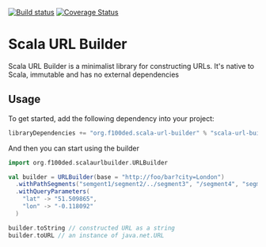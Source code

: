 [![Build status](https://travis-ci.org/f100ded/scala-url-builder.svg?branch=master)](https://travis-ci.org/f100ded/scala-url-builder) [![Coverage Status](https://coveralls.io/repos/f100ded/scala-url-builder/badge.svg?branch=master&service=github)](https://coveralls.io/github/f100ded/scala-url-builder?branch=master)

# Scala URL Builder 

Scala URL Builder is a minimalist library for constructing URLs. It's native to Scala, immutable and has no external dependencies

## Usage

To get started, add the following dependency into your project:
```scala
libraryDependencies += "org.f100ded.scala-url-builder" % "scala-url-builder" % "1.0.0"
```

And then you can start using the builder
```scala
import org.f100ded.scalaurlbuilder.URLBuilder

val builder = URLBuilder(base = "http://foo/bar?city=London")
  .withPathSegments("semgent1/segment2/../segment3", "/segment4", "segment5/")
  .withQueryParameters(
    "lat" -> "51.509865",
    "lon" -> "‎-0.118092"
  )

builder.toString // constructed URL as a string
builder.toURL // an instance of java.net.URL
```
